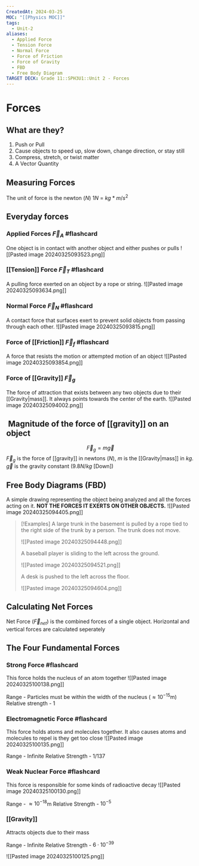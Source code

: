 ```yaml
---
CreatedAt: 2024-03-25
MOC: "[[Physics MOC]]"
tags:
  - Unit-2
aliases:
  - Applied Force
  - Tension Force
  - Normal Force
  - Force of Friction
  - Force of Gravity
  - FBD
  - Free Body Diagram
TARGET DECK: Grade 11::SPH3U1::Unit 2 - Forces
---
```

# Forces
## What are they?
1. Push or Pull
2. Cause objects to speed up, slow down, change direction, or stay still
3. Compress, stretch, or twist matter
4. A Vector Quantity
## Measuring Forces
The unit of force is the newton ($N$)
$1N$ = $kg * m/s^2$

## Everyday forces

### Applied Forces $\vec{F}_{A}$ #flashcard 
One object is in contact with another object and either pushes or pulls
![[Pasted image 20240325093523.png]]
<!--ID: 1718370433169-->


### [[Tension]] Force $\vec{F}_{T}$ #flashcard 
A pulling force exerted on an object by a rope or string.
![[Pasted image 20240325093634.png]]
<!--ID: 1718370433173-->


### Normal Force $\vec{F}_{N}$ #flashcard 
A contact force that surfaces exert to prevent solid objects from passing through each other.
![[Pasted image 20240325093815.png]]
<!--ID: 1718370433177-->


### Force of [[Friction]] $\vec{F}_{f}$ #flashcard 
A force that resists the motion or attempted motion of an object
![[Pasted image 20240325093854.png]]
<!--ID: 1718370433181-->


### Force of [[Gravity]] $\vec{F}_{g}$
The force of attraction that exists between any two objects due to their [[Gravity|mass]].
It always points towards the center of the earth.
![[Pasted image 20240325094002.png]]
<!--ID: 1714135053561-->


##  Magnitude of the force of [[gravity]] on an object
$$\vec{F}_{g} = m\vec{g}$$
$\vec{F}_{g}$ is the force of [[gravity]] in newtons ($N$), 
$m$ is the [[Gravity|mass]] in $kg$. 
$\vec{g}$ is the gravity constant ($9.8N/kg$ [Down])
## Free Body Diagrams (FBD)
A simple drawing representing the object being analyzed and all the forces acting on it.
**NOT THE FORCES IT EXERTS ON OTHER OBJECTS.**
![[Pasted image 20240325094405.png]]
> [!Examples]
> A large trunk in the basement is pulled by a rope tied to the right side of the trunk by a person. The trunk does not move.
> 
> ![[Pasted image 20240325094448.png]]
> 
> A baseball player is sliding to the left across the ground.
> 
> ![[Pasted image 20240325094521.png]]
> 
> A desk is pushed to the left across the floor.
> 
> ![[Pasted image 20240325094604.png]]
## Calculating Net Forces
Net Force ($\vec{F}_{net}$) is the combined forces of a single object.
Horizontal and vertical forces are calculated seperately
## The Four Fundamental Forces

### Strong Force #flashcard 
This force holds the nucleus of an atom together
![[Pasted image 20240325100138.png]]
<!--ID: 1718370433185-->


Range - Particles must be within the width of the nucleus ($\approx 10^{-15}$m)
Relative strength - 1

### Electromagnetic Force #flashcard 
This force holds atoms and molecules together. It also causes atoms and molecules to repel is they get too close
![[Pasted image 20240325100135.png]]
<!--ID: 1718370433189-->


Range - Infinite
Relative Strength - 1/137

### Weak Nuclear Force #flashcard 
This force is responsible for some kinds of radioactive decay
![[Pasted image 20240325100130.png]]
<!--ID: 1718370433193-->


Range - $\approx 10^{-18}$m
Relative Strength - $10^{-5}$

### [[Gravity]]
Attracts objects due to their mass

Range - Infinite
Relative Strength - $6\cdot 10^{-39}$
<!--ID: 1714135053598-->


![[Pasted image 20240325100125.png]]